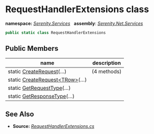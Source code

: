 # RequestHandlerExtensions class
**namespace:** *[Serenity.Services](../README.md#serenity.services-namespace)*   **assembly**: *[Serenity.Net.Services](../README.md)*

```csharp
public static class RequestHandlerExtensions
```

## Public Members

| name | description |
| --- | --- |
| static [CreateRequest](RequestHandlerExtensions/CreateRequest.md)(…) |  (4 methods) |
| static [CreateRequest&lt;TRow&gt;](RequestHandlerExtensions/CreateRequest.md)(…) |  |
| static [GetRequestType](RequestHandlerExtensions/GetRequestType.md)(…) |  |
| static [GetResponseType](RequestHandlerExtensions/GetResponseType.md)(…) |  |

## See Also

* **Source:** *[RequestHandlerExtensions.cs](https://github.com/serenity-is/Serenity/blob/master/src/Serenity.Net.Services/RequestHandlers/Handler/RequestHandlerExtensions.cs)*